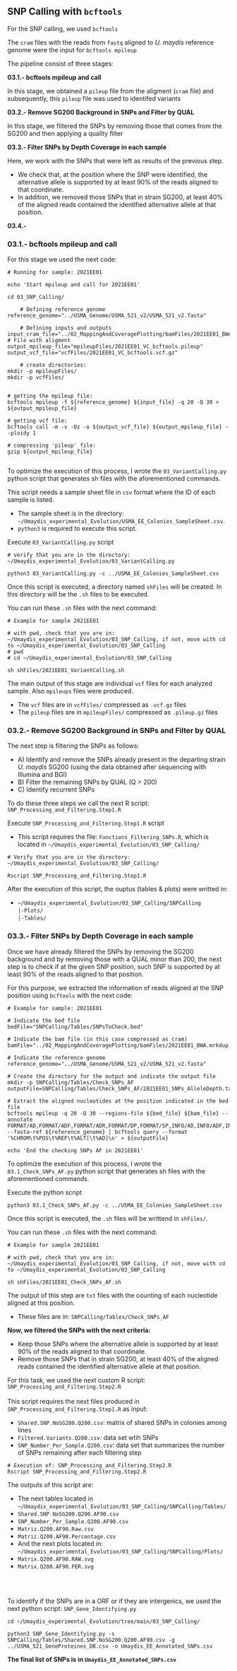 ## SNP Calling with `bcftools`

For the SNP calling, we used `bcftools`

The `cram` files with the reads from `fastq` aligned to <i>U. maydis</i> reference genome were the input for `bcftools mpileup`

The pipeline consist of three stages:

<b>03.1.- bcftools mpileup and call </b>

In this stage, we obtained a `pileup` file from the aligment (`cram` file) and subsequently, this `pileup` file was used to identifed variants

<b>03.2.- Remove SG200 Background in SNPs and Filter by QUAL </b>

In this stage, we filtered the SNPs by removing those that comes from the SG200 and then applying a quality filter

<b>03.3.- Filter SNPs by Depth Coverage in each sample </b>

Here, we work with the SNPs that were left as results of the previous step.
 - We check that, at the position where the SNP were identified, the alternative allele is supported by at least 90% of the reads aligned to that coordinate.
 - In addition, we removed those SNPs that in strain SG200, at least 40% of the aligned reads contained the identified alternative allele at that position.

<b>03.4.-  </b>




### 03.1.- bcftools mpileup and call

For this stage we used the next code:

```
# Running for sample: 2021EE01

echo 'Start mpileup and call for 2021EE01'

cd 03_SNP_Calling/

    # Defining reference genome
reference_genome="../USMA_Genome/USMA_521_v2/USMA_521_v2.fasta"

    # Defining inputs and outputs
input_cram_file="../02_MappingAndCoveragePlotting/bamFiles/2021EE01_BWA.mrkdup.addgp.cram" # File with aligment
output_mpileup_file="mpileupFiles/2021EE01_VC_bcftools.pileup"
output_vcf_file="vcfFiles/2021EE01_VC_bcftools.vcf.gz"

    # create directories:
mkdir -p mpileupFiles/
mkdir -p vcfFiles/


# getting the mpileup file:
bcftools mpileup -f ${reference_genome} ${input_file} -q 20 -Q 30 > ${output_mpileup_file}

# getting vcf file:
bcftools call -m -v -Oz -o ${output_vcf_file} ${output_mpileup_file} --ploidy 1

# compressing 'pileup' file:
gzip ${output_mpileup_file}


```

To optimize the execution of this process, I wrote the `03_VariantCalling.py` python script that generates sh files with the aforementioned commands.

This script needs a sample sheet file in `csv` format where the ID of each sample is listed. 
 - The sample sheet is in the directory: `~/Umaydis_experimental_Evolution/USMA_EE_Colonies_SampleSheet.csv`.
 - `python3` is required to execute this script.

Execute `03_VariantCalling.py` script
```
# verify that you are in the directory: ~/Umaydis_experimental_Evolution/03_VariantCalling.py

python3 03_VariantCalling.py -c ../USMA_EE_Colonies_SampleSheet.csv

```

Once this script is executed, a directory named `shFiles` will be created. In this directory will be the `.sh` files to be executed.

You can run these `.sh` files with the next command:

```
# Example for sample 2021EE01

# with pwd, check that you are in: ~/Umaydis_experimental_Evolution/03_SNP_Calling, if not, move with cd to ~/Umaydis_experimental_Evolution/03_SNP_Calling
# pwd
# cd ~/Umaydis_experimental_Evolution/03_SNP_Calling

sh shFiles/2021EE01_VariantCalling.sh

```

The main output of this stage are individual `vcf` files for each analyzed sample. Also `mpileups` files were produced.

 - The `vcf` files are in `vcfFiles/` compressed as `.vcf.gz` files
 - The `pileup` files are in `mpileupFiles/` compressed as `.pileup.gz` files

 ### 03.2.- Remove SG200 Background in SNPs and Filter by QUAL
 
 The next step is filtering the SNPs as follows:
 - A) Identify and remove the SNPs already present in the departing strain <i>U. maydis</i> SG200 (using the data obtained after sequencing with Illumina and BGI)
 - B) Filter the remaining SNPs by QUAL (Q > 200)
 - C) Identify recurrent SNPs
 
To do these three steps we call the next R script: `SNP_Processing_and_Filtering.Step1.R`

Execute `SNP_Processing_and_Filtering.Step1.R` script <br>
 - This script requires the file: `Functions_Filtering_SNPs.R`, which is located in `~/Umaydis_experimental_Evolution/03_SNP_Calling/`

```
# Verify that you are in the directory: ~/Umaydis_experimental_Evolution/03_SNP_Calling/

Rscript SNP_Processing_and_Filtering.Step1.R

```
 
After the execution of this script, the ouptus (tables & plots) were writted in:
 - `~/Umaydis_experimental_Evolution/03_SNP_Calling/SNPCalling`<br>
     `|-Plots/`<br>
     `|-Tables/`<br>

### 03.3.- Filter SNPs by Depth Coverage in each sample

Once we have already filtered the SNPs by removing the SG200 background and by removing those with a QUAL minor than 200, the next step is to check if at the given SNP position, such SNP is supported by at least 90% of the reads aligned to that position.

For this purpose, we extracted the information of reads aligned at the SNP position using `bcftools` with the next code:

```
# Example for sample: 2021EE01

# Indicate the bed file
bedFile="SNPCalling/Tables/SNPsToCheck.bed"        

# Indicate the bam file (in this case compressed as cram)
bamFile="../02_MappingAndCoveragePlotting/bamFiles/2021EE01_BWA.mrkdup.addgp.cram"

# Indicate the reference genome
reference_genome="../USMA_Genome/USMA_521_v2/USMA_521_v2.fasta"

# Create the directory for the output and indicate the output file
mkdir -p SNPCalling/Tables/Check_SNPs_AF
outputFile=SNPCalling/Tables/Check_SNPs_AF/2021EE01_SNPs_AlleleDepth.txt

# Extract the aligned nucleotides at the position indicated in the bed file
bcftools mpileup -q 20 -Q 30 --regions-file ${bed_file} ${bam_file} --annotate FORMAT/AD,FORMAT/ADF,FORMAT/ADR,FORMAT/DP,FORMAT/SP,INFO/AD,INFO/ADF,INFO/ADR --fasta-ref ${reference_genome} | bcftools query --format '%CHROM\t%POS\t%REF\t%ALT[\t%AD]\n' > ${outputFile}

echo 'End the checking SNPs AF in 2021EE01'

```

To optimize the execution of this process, I wrote the `03.1_Check_SNPs_AF.py` python script that generates sh files with the aforementioned commands.

Execute the python script
```
python3 03.1_Check_SNPs_AF.py -c ../USMA_EE_Colonies_SampleSheet.csv

```

Once this script is executed, the `.sh` files will be writtend in `shFiles/`.

You can run these `.sh` files with the next command:

```
# Example for sample 2021EE01

# with pwd, check that you are in: ~/Umaydis_experimental_Evolution/03_SNP_Calling, if not, move with cd to ~/Umaydis_experimental_Evolution/03_SNP_Calling

sh shFiles/2021EE01_Check_SNPs_AF.sh

```

The output of this step are `txt` files with the counting of each nucleotide aligned at this position.
 - These files are in: `SNPCalling/Tables/Check_SNPs_AF`
 
<b>Now, we filtered the SNPs with the next criteria:</b>
 - Keep those SNPs where the alternative allele is supported by at least 90% of the reads aligned to that coordinate.
 - Remove those SNPs that in strain SG200, at least 40% of the aligned reads contained the identified alternative allele at that position.
 
For this task, we used the next custom R script: `SNP_Processing_and_Filtering.Step2.R`<br>
<br>
 This script requires the next files produced in `SNP_Processing_and_Filtering.Step1.R` as input:
   - `Shared.SNP.NoSG200.Q200.csv`: matrix of shared SNPs in colonies among lines
   - `Filtered.Variants.Q200.csv`: data set wtih SNPs 
   - `SNP_Number_Per_Sample.Q200.csv`: data set that summarizes the number of SNPs remaining after each filtering step
   
```
# Execution of: SNP_Processing_and_Filtering.Step2.R
Rscript SNP_Processing_and_Filtering.Step2.R

```

The outputs of this script are:
 - The next tables located in `~/Umaydis_experimental_Evolution/03_SNP_Calling/SNPCalling/Tables/`
  - `Shared.SNP.NoSG200.Q200.AF90.csv`
  - `SNP_Number_Per_Sample.Q200.AF90.csv`
  - `Matriz.Q200.AF90.Raw.csv`
  - `Matriz.Q200.AF90.Percentage.csv`<br>
 - And the next plots located in: `~/Umaydis_experimental_Evolution/03_SNP_Calling/SNPCalling/Plots/`
  - `Matrix.Q200.AF90.RAW.svg`
  - `Matrix.Q200.AF90.PER.svg`
  <br>
  <br>
 
  
 To identify if the SNPs are in a ORF or if they are intergenics, we used the next python script: `SNP_Gene_Identifying.py`
 
 ```
 cd ~/Umaydis_experimental_Evolution/tree/main/03_SNP_Calling/
 
 python3 SNP_Gene_Identifying.py -s SNPCalling/Tables/Shared.SNP.NoSG200.Q200.AF90.csv -g ../USMA_521_GeneProteines_DB.csv -o Umaydis_EE_Annotated_SNPs.csv
 
 ```
 
 <b> The final list of SNPs is in `Umaydis_EE_Annotated_SNPs.csv` </b>
 
 
 










